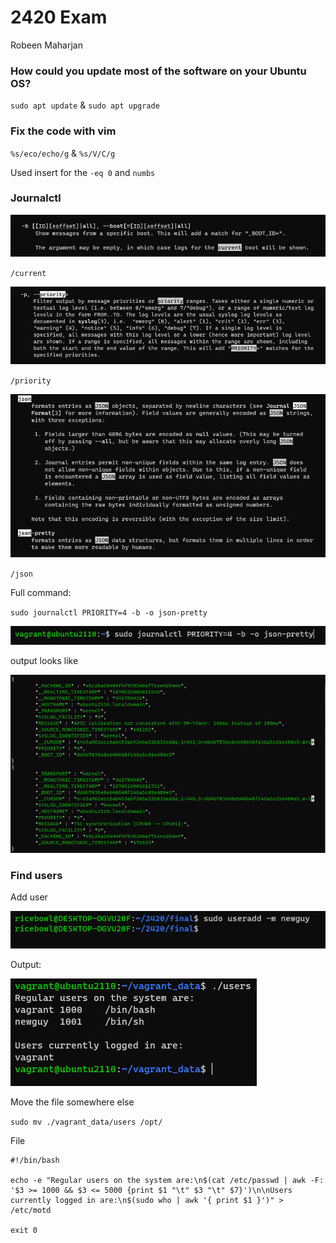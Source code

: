 # 2420 Exam

Robeen Maharjan

### How could you update most of the software on your Ubuntu OS?

`sudo apt update` & `sudo apt upgrade`

### Fix the code with vim 

`%s/eco/echo/g` & `%s/V/C/g`

Used insert for the `-eq 0` and `numbs` 

### Journalctl

 ![Bootlog](/Images/bootlog.png)
 
 `/current`
 
 ![Priority](/Images/priority.png)
 
 `/priority`
 
 ![Json](/Images/jsonpretty.png)
 
 `/json`
 
 Full command:
 
 `sudo journalctl PRIORITY=4 -b -o json-pretty`
 
 ![Journalctl command](/Images/journalctl.png)
 
 output looks like
 
 ![Output Json](/Images/outputjson.png)
 
 ### Find users
 
 Add user
 
 ![New User](/Images/newuser.png)

 Output:
 
 ![User Output](/Images/outputusers.png)
 
 Move the file somewhere else 

 `sudo mv ./vagrant_data/users /opt/`
 
 File
 
 ```
 #!/bin/bash
 
echo -e "Regular users on the system are:\n$(cat /etc/passwd | awk -F: '$3 >= 1000 && $3 <= 5000 {print $1 "\t" $3 "\t" $7}')\n\nUsers currently logged in are:\n$(sudo who | awk '{ print $1 }')" > /etc/motd

exit 0
```
